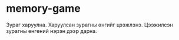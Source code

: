 # memory-game
Зураг харуулна. Харуулсан зурагны өнгийг цээжлэнэ. Цээжилсэн зурагны өнгөний нэрэн дээр дарна.
